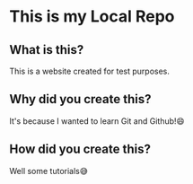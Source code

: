 # This is my Local Repo

## What is this?

This is a website created for test purposes.

## Why did you create this?

It's because I wanted to learn Git and Github!😄

## How did you create this?

Well some tutorials😅
